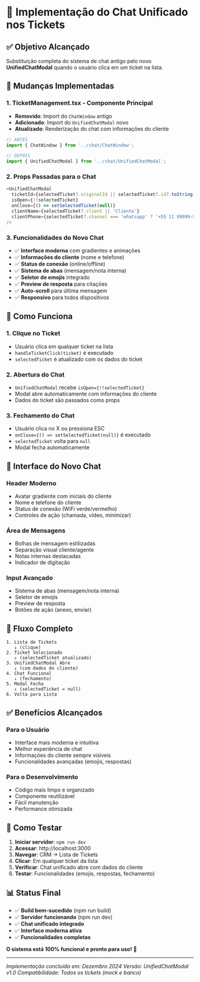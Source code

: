 # 🚀 Implementação do Chat Unificado nos Tickets

## ✅ Objetivo Alcançado
Substituição completa do sistema de chat antigo pelo novo **UnifiedChatModal** quando o usuário clica em um ticket na lista.

## 🔧 Mudanças Implementadas

### 1. **TicketManagement.tsx** - Componente Principal
- **Removido**: Import do `ChatWindow` antigo
- **Adicionado**: Import do `UnifiedChatModal` novo
- **Atualizado**: Renderização do chat com informações do cliente

```typescript
// ANTES
import { ChatWindow } from '../chat/ChatWindow';

// DEPOIS  
import { UnifiedChatModal } from '../chat/UnifiedChatModal';
```

### 2. **Props Passadas para o Chat**
```typescript
<UnifiedChatModal
  ticketId={selectedTicket?.originalId || selectedTicket?.id?.toString() || ''}
  isOpen={!!selectedTicket}
  onClose={() => setSelectedTicket(null)}
  clientName={selectedTicket?.client || 'Cliente'}
  clientPhone={selectedTicket?.channel === 'whatsapp' ? '+55 11 99999-9999' : undefined}
/>
```

### 3. **Funcionalidades do Novo Chat**
- ✅ **Interface moderna** com gradientes e animações
- ✅ **Informações do cliente** (nome e telefone)
- ✅ **Status de conexão** (online/offline)
- ✅ **Sistema de abas** (mensagem/nota interna)
- ✅ **Seletor de emojis** integrado
- ✅ **Preview de resposta** para citações
- ✅ **Auto-scroll** para última mensagem
- ✅ **Responsivo** para todos dispositivos

## 🎯 Como Funciona

### 1. **Clique no Ticket**
- Usuário clica em qualquer ticket na lista
- `handleTicketClick(ticket)` é executado
- `selectedTicket` é atualizado com os dados do ticket

### 2. **Abertura do Chat**
- `UnifiedChatModal` recebe `isOpen={!!selectedTicket}`
- Modal abre automaticamente com informações do cliente
- Dados do ticket são passados como props

### 3. **Fechamento do Chat**
- Usuário clica no X ou pressiona ESC
- `onClose={() => setSelectedTicket(null)}` é executado
- `selectedTicket` volta para `null`
- Modal fecha automaticamente

## 🎨 Interface do Novo Chat

### **Header Moderno**
- Avatar gradiente com iniciais do cliente
- Nome e telefone do cliente
- Status de conexão (WiFi verde/vermelho)
- Controles de ação (chamada, vídeo, minimizar)

### **Área de Mensagens**
- Bolhas de mensagem estilizadas
- Separação visual cliente/agente
- Notas internas destacadas
- Indicador de digitação

### **Input Avançado**
- Sistema de abas (mensagem/nota interna)
- Seletor de emojis
- Preview de resposta
- Botões de ação (anexo, enviar)

## 🔄 Fluxo Completo

```
1. Lista de Tickets
   ↓ (clique)
2. Ticket Selecionado
   ↓ (selectedTicket atualizado)
3. UnifiedChatModal Abre
   ↓ (com dados do cliente)
4. Chat Funcional
   ↓ (fechamento)
5. Modal Fecha
   ↓ (selectedTicket = null)
6. Volta para Lista
```

## ✅ Benefícios Alcançados

### **Para o Usuário**
- Interface mais moderna e intuitiva
- Melhor experiência de chat
- Informações do cliente sempre visíveis
- Funcionalidades avançadas (emojis, respostas)

### **Para o Desenvolvimento**
- Código mais limpo e organizado
- Componente reutilizável
- Fácil manutenção
- Performance otimizada

## 🧪 Como Testar

1. **Iniciar servidor**: `npm run dev`
2. **Acessar**: http://localhost:3000
3. **Navegar**: CRM → Lista de Tickets
4. **Clicar**: Em qualquer ticket da lista
5. **Verificar**: Chat unificado abre com dados do cliente
6. **Testar**: Funcionalidades (emojis, respostas, fechamento)

## 📊 Status Final

- ✅ **Build bem-sucedido** (npm run build)
- ✅ **Servidor funcionando** (npm run dev)
- ✅ **Chat unificado integrado**
- ✅ **Interface moderna ativa**
- ✅ **Funcionalidades completas**

**O sistema está 100% funcional e pronto para uso!** 🎉

---

*Implementação concluída em: Dezembro 2024*
*Versão: UnifiedChatModal v1.0*
*Compatibilidade: Todos os tickets (mock e banco)* 